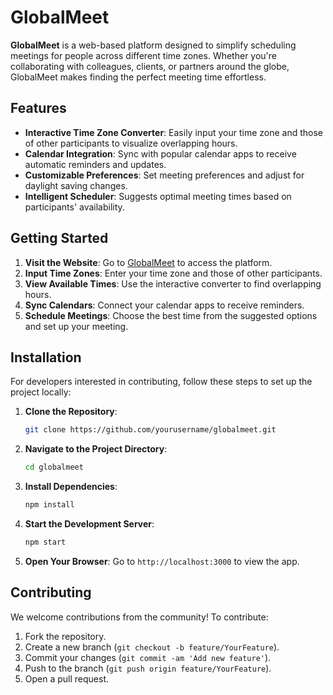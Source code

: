 # GlobalMeet

**GlobalMeet** is a web-based platform designed to simplify scheduling meetings for people across different time zones. Whether you're collaborating with colleagues, clients, or partners around the globe, GlobalMeet makes finding the perfect meeting time effortless.

## Features

- **Interactive Time Zone Converter**: Easily input your time zone and those of other participants to visualize overlapping hours.
- **Calendar Integration**: Sync with popular calendar apps to receive automatic reminders and updates.
- **Customizable Preferences**: Set meeting preferences and adjust for daylight saving changes.
- **Intelligent Scheduler**: Suggests optimal meeting times based on participants' availability.

## Getting Started

1. **Visit the Website**: Go to [GlobalMeet](https://example.com) to access the platform.
2. **Input Time Zones**: Enter your time zone and those of other participants.
3. **View Available Times**: Use the interactive converter to find overlapping hours.
4. **Sync Calendars**: Connect your calendar apps to receive reminders.
5. **Schedule Meetings**: Choose the best time from the suggested options and set up your meeting.

## Installation

For developers interested in contributing, follow these steps to set up the project locally:

1. **Clone the Repository**:
    ```bash
    git clone https://github.com/yourusername/globalmeet.git
    ```

2. **Navigate to the Project Directory**:
    ```bash
    cd globalmeet
    ```

3. **Install Dependencies**:
    ```bash
    npm install
    ```

4. **Start the Development Server**:
    ```bash
    npm start
    ```

5. **Open Your Browser**: Go to `http://localhost:3000` to view the app.

## Contributing

We welcome contributions from the community! To contribute:

1. Fork the repository.
2. Create a new branch (`git checkout -b feature/YourFeature`).
3. Commit your changes (`git commit -am 'Add new feature'`).
4. Push to the branch (`git push origin feature/YourFeature`).
5. Open a pull request.
